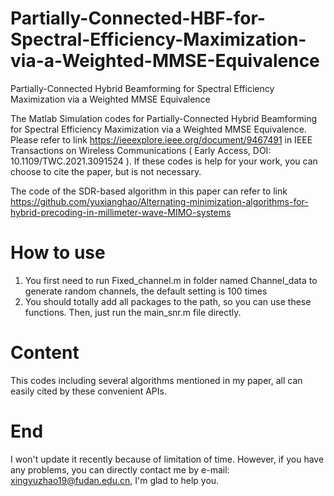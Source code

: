 # Partially-Connected-HBF-for-Spectral-Efficiency-Maximization-via-a-Weighted-MMSE-Equivalence
Partially-Connected Hybrid Beamforming for Spectral Efficiency Maximization via a Weighted MMSE Equivalence


The Matlab Simulation codes for Partially-Connected Hybrid Beamforming for Spectral Efficiency Maximization via a Weighted MMSE Equivalence. Please refer to link https://ieeexplore.ieee.org/document/9467491 in IEEE Transactions on Wireless Communications ( Early Access, DOI: 10.1109/TWC.2021.3091524 ). If these codes is help for your work, you can choose to cite the paper, but is not necessary.


The code of the SDR-based algorithm in this paper can refer to link https://github.com/yuxianghao/Alternating-minimization-algorithms-for-hybrid-precoding-in-millimeter-wave-MIMO-systems


# How to use
1. You first need to run Fixed_channel.m in folder named Channel_data to generate random channels, the default setting is 100 times
2. You should totally add all packages to the path, so you can use these functions. Then, just run the main_snr.m file directly.

# Content
This codes including several algorithms mentioned in my paper, all can easily cited by these convenient APIs.

# End
I won't update it recently because of limitation of time. However, if you have any problems, you can directly contact me by e-mail: xingyuzhao19@fudan.edu.cn, I'm glad to help you.

